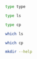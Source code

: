 ```sh
type type
```

```sh
type ls
```

```sh
type cp
```

```sh
which ls
```

```sh
which cp
```

```sh
mkdir --help
```

